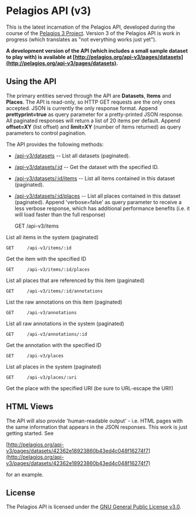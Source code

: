 # Pelagios API (v3)

This is the latest incarnation of the Pelagios API, developed during the course of the 
[Pelagios 3 Project](http://pelagios-project.blogspot.co.uk). Version 3 of the Pelagios API
is work in progress (which translates as "not everything works just yet").

__A development version of the API (which includes a small sample dataset to play with) is 
available at [http://pelagios.org/api-v3/pages/datasets](http://pelagios.org/api-v3/pages/datasets).__

## Using the API

The primary entities served through the API are __Datasets__, __Items__ and __Places__. The API is read-only,
so HTTP GET requests are the only ones accepted. JSON is currently the only response format. Append __prettyprint=true__ 
as query parameter for a pretty-printed JSON response. All paginated responses will return a list
of 20 items per default. Append __offset=XY__ (list offset) and __limit=XY__ (number of items returned) as query
parameters to control pagination. 

The API provides the following methods:

* [/api-v3/datasets](http://pelagios.org/api-v3/datasets?prettyprint=true) -- List all datasets (paginated).
* [/api-v3/datasets/:id](http://pelagios.org/api-v3/datasets/174524047516a97f0ba45d4af5e485dd?prettyprint=true) -- 
  Get the dataset with the specified ID.
* [/api-v3/datasets/:id/items](http://pelagios.org/api-v3/datasets/174524047516a97f0ba45d4af5e485dd/items?prettyprint=true) -- List all items contained in this dataset (paginated).
* [/api-v3/datasets/:id/places](http://pelagios.org/api-v3/datasets/174524047516a97f0ba45d4af5e485dd/places?prettyprint=true) -- List all places contained in this dataset (paginated). Append 'verbose=false' as query parameter to receive
  a less verbose response, which has additional performance benefits (i.e. it will load faster than the full response)

    GET     /api-v3/items
    
List all items in the system (paginated)

    GET     /api-v3/items/:id
    
Get the item with the specified ID

    GET     /api-v3/items/:id/places
    
List all places that are referenced by this item (paginated)

    GET     /api-v3/items/:id/annotations
    
List the raw annotations on this item (paginated)

    GET     /api-v3/annotations 
    
List all raw annotations in the system (paginated)

    GET     /api-v3/annotations/:id

Get the annotation with the specified ID

    GET     /api-v3/places
    
List all places in the system (paginated)

    GET     /api-v3/places/:uri
    
Get the place with the specified URI (be sure to URL-escape the URI!)

## HTML Views

The API will also provide 'human-readable output' - i.e. HTML pages with the same information that
appears in the JSON responses. This work is just getting started. See

[http://pelagios.org/api-v3/pages/datasets/42362e18923860b43ed4c048f16274f7](http://pelagios.org/api-v3/pages/datasets/42362e18923860b43ed4c048f16274f7)

for an example.

## License

The Pelagios API is licensed under the [GNU General Public License v3.0](http://www.gnu.org/licenses/gpl.html).
